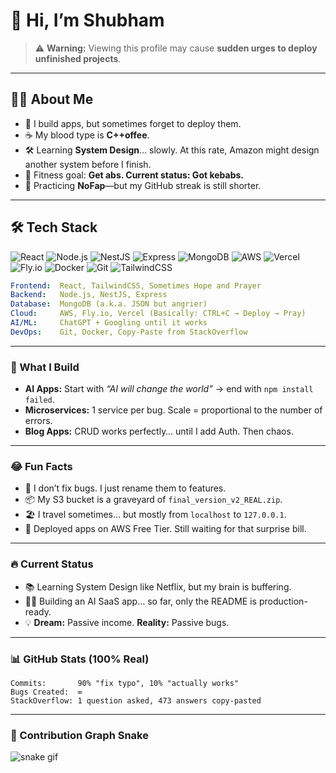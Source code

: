 # 👋 Hi, I’m Shubham

> ⚠️ **Warning:** Viewing this profile may cause **sudden urges to deploy unfinished projects**.

---

## 🧑‍💻 About Me

- 🚀 I build apps, but sometimes forget to deploy them.
- ☕ My blood type is **C++offee**.
- 🛠️ Learning **System Design**… slowly. At this rate, Amazon might design another system before I finish.
- 🎯 Fitness goal: **Get abs. Current status: Got kebabs.**
- 🧘 Practicing **NoFap**—but my GitHub streak is still shorter.

---

## 🛠️ Tech Stack

![React](https://img.shields.io/badge/React-61DAFB?logo=react&logoColor=black)
![Node.js](https://img.shields.io/badge/Node.js-339933?logo=node.js&logoColor=white)
![NestJS](https://img.shields.io/badge/NestJS-E0234E?logo=nestjs&logoColor=white)
![Express](https://img.shields.io/badge/Express-000000?logo=express&logoColor=white)
![MongoDB](https://img.shields.io/badge/MongoDB-47A248?logo=mongodb&logoColor=white)
![AWS](https://img.shields.io/badge/AWS-232F3E?logo=amazon-aws&logoColor=white)
![Vercel](https://img.shields.io/badge/Vercel-000000?logo=vercel&logoColor=white)
![Fly.io](https://img.shields.io/badge/Fly.io-111111?logo=flydotio&logoColor=white)
![Docker](https://img.shields.io/badge/Docker-2496ED?logo=docker&logoColor=white)
![Git](https://img.shields.io/badge/Git-F05032?logo=git&logoColor=white)
![TailwindCSS](https://img.shields.io/badge/TailwindCSS-06B6D4?logo=tailwindcss&logoColor=white)

```yaml
Frontend:  React, TailwindCSS, Sometimes Hope and Prayer
Backend:   Node.js, NestJS, Express
Database:  MongoDB (a.k.a. JSON but angrier)
Cloud:     AWS, Fly.io, Vercel (Basically: CTRL+C → Deploy → Pray)
AI/ML:     ChatGPT + Googling until it works
DevOps:    Git, Docker, Copy-Paste from StackOverflow
```

---

### 🤖 What I Build

- **AI Apps:** Start with *“AI will change the world”* → end with `npm install failed`.
- **Microservices:** 1 service per bug. Scale = proportional to the number of errors.
- **Blog Apps:** CRUD works perfectly… until I add Auth. Then chaos.

---

### 😂 Fun Facts

- 🐞 I don’t fix bugs. I just rename them to features.
- 📦 My S3 bucket is a graveyard of `final_version_v2_REAL.zip`.
- 🏖️ I travel sometimes… but mostly from `localhost` to `127.0.0.1`.
- 💸 Deployed apps on AWS Free Tier. Still waiting for that surprise bill.

---

### 🔥 Current Status

- 📚 Learning System Design like Netflix, but my brain is buffering.
- 🧑‍💻 Building an AI SaaS app… so far, only the README is production-ready.
- 💡 **Dream:** Passive income.
  **Reality:** Passive bugs.

---

### 📊 GitHub Stats (100% Real)

```vbnet
Commits:       90% "fix typo", 10% "actually works"
Bugs Created:  ∞
StackOverflow: 1 question asked, 473 answers copy-pasted
```

---

### 🐍 Contribution Graph Snake

![snake gif](https://github.com/shu-bham-dev/shu-bham-dev/blob/output/github-contribution-grid-snake.svg)
